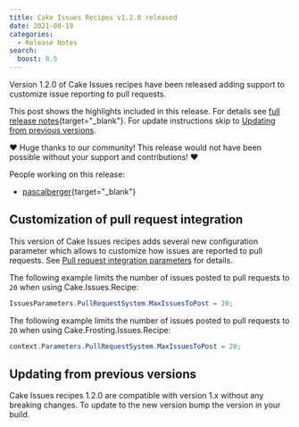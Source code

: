 ```yaml
---
title: Cake Issues Recipes v1.2.0 released
date: 2021-08-19 
categories:
  - Release Notes
search:
  boost: 0.5
---
```


Version 1.2.0 of Cake Issues recipes have been released adding support to customize issue reporting to pull requests.

<!-- more -->

This post shows the highlights included in this release.
For details see [full release notes]{target="_blank"}.
For update instructions skip to [Updating from previous versions](#updating-from-previous-versions).

❤ Huge thanks to our community! This release would not have been possible without your support and contributions! ❤

People working on this release:

* [pascalberger](https://github.com/pascalberger){target="_blank"}

## Customization of pull request integration

This version of Cake Issues recipes adds several new configuration parameter which allows
to customize how issues are reported to pull requests.
See [Pull request integration parameters] for details.

The following example limits the number of issues posted to pull requests to `20` when using Cake.Issues.Recipe:

```csharp
IssuesParameters.PullRequestSystem.MaxIssuesToPost = 20;
```

The following example limits the number of issues posted to pull requests to `20` when using Cake.Frosting.Issues.Recipe:

```csharp
context.Parameters.PullRequestSystem.MaxIssuesToPost = 20;
```

## Updating from previous versions

Cake Issues recipes 1.2.0 are compatible with version 1.x without any breaking changes.
To update to the new version bump the version in your build.

[Pull request integration parameters]: ../../documentation/recipe/configuration.md#pull-request-integration
[full release notes]: https://github.com/cake-contrib/Cake.Issues.Recipe/releases/tag/1.2.0
